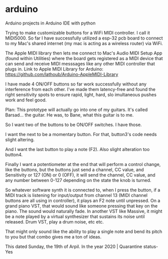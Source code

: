 # arduino
Arduino projects in Arduino IDE with python

Trying to make customizable buttons for a WiFi MIDI controller. I call it MIDI5000. So far I have successfully utilized a esp-32 pcb board to connect to my Mac's shared internet (my mac is acting as a wireless router) via WiFi.  

The Apple MIDI library then lets me connect to Mac's Audio MIDI Setup App (found within Utilities) where the board gets registered as a MIDI device that can send and receive MIDI messsages like any other MIDI controller that plugs in.
Link to Apple MIDI Library for Arduino: https://github.com/lathoub/Arduino-AppleMIDI-Library

I have made 4 ON/OFF buttons so far work successfully without any interference from each other. I've made them latency-free and found the right sensitivity spots to ensure rapid, light, hard, slo imultaneous pushes work and feel good.

Plan:
This prototype will actually go into one of my guitars. It's called Barsad... the guitar. He was, to Bane, what this guitar is to me. 

So I want two of the buttons to be ON/OFF switches. I have those.

I want the next to be a momentary button. For that, button3's code needs slight altering.

And I want the last button to play a note (F2). Also slight alteration too button4.  

Finally I want a potentiometer at the end that will perform a control change, like the buttons, but the buttons just send a channel, CC value, and Sensitivity or 127 (ON) or 0 (OFF), it will send the channel, CC value, and any number between 0-127 depending on the state the knob is turned.

So whatever software synth it is connected to, when I press the button, if a MIDI track is listening for input/output from channel 13 (MIDI channel buttons are all using in controller), it plays an F2 note until unpressed. On a grand piano VST, that would sound like someone pressing that key on the piano. The sound would naturally fade. In another VST like Massive, it might be a note played by a virtual synthesizer that sustains its noise until released.  Drum VST, play a drum noise, etc etc.  

That might only sound like the ability to play a single note and bend its pitch to you but that combo gives me a ton of ideas.

This dated Sunday, the 19th of Arpil. In the year 2020 | Quarantine status- Yes
